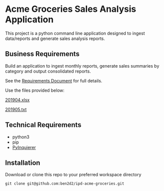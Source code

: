 # Acme Groceries Sales Analysis Application
This project is a python command line application designed to ingest data/reports and generate sales analysis reports.

## Business Requirements
Build an application to ingest monthly reports, generate sales summaries by category and output consolidated reports.

See the [Requirements Document](requirements.pdf) for full details.

Use the files provided below:

[201904.xlsx](https://github.com/ben2d2/ipd-acme-groceries/blob/master/data/201904.xlsx)

[201905.txt](https://github.com/ben2d2/ipd-acme-groceries/blob/master/data/201905.txt)

## Technical Requirements
- python3
- pip
- [PyInquierer](https://github.com/CITGuru/PyInquirer/)

## Installation
Download or clone this repo to your preferred workspace directory

`git clone git@github.com:ben2d2/ipd-acme-groceries.git`


